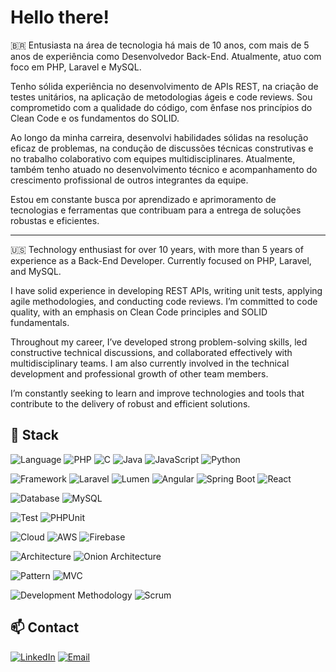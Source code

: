 # Hello there!

🇧🇷
Entusiasta na área de tecnologia há mais de 10 anos, com mais de 5 anos de experiência como Desenvolvedor Back-End. Atualmente, atuo com foco em PHP, Laravel e MySQL.

Tenho sólida experiência no desenvolvimento de APIs REST, na criação de testes unitários, na aplicação de metodologias ágeis e code reviews. Sou comprometido com a qualidade do código, com ênfase nos princípios do Clean Code e os fundamentos do SOLID.

Ao longo da minha carreira, desenvolvi habilidades sólidas na resolução eficaz de problemas, na condução de discussões técnicas construtivas e no trabalho colaborativo com equipes multidisciplinares. Atualmente, também tenho atuado no desenvolvimento técnico e acompanhamento do crescimento profissional de outros integrantes da equipe. 

Estou em constante busca por aprendizado e aprimoramento de tecnologias e ferramentas que contribuam para a entrega de soluções robustas e eficientes.

---
🇺🇸
Technology enthusiast for over 10 years, with more than 5 years of experience as a Back-End Developer. Currently focused on PHP, Laravel, and MySQL.

I have solid experience in developing REST APIs, writing unit tests, applying agile methodologies, and conducting code reviews. I’m committed to code quality, with an emphasis on Clean Code principles and SOLID fundamentals.

Throughout my career, I’ve developed strong problem-solving skills, led constructive technical discussions, and collaborated effectively with multidisciplinary teams. I am also currently involved in the technical development and professional growth of other team members.

I’m constantly seeking to learn and improve technologies and tools that contribute to the delivery of robust and efficient solutions.

## 🔧 Stack

![Language](https://img.shields.io/badge/-Language-gray?style=for-the-badge)
![PHP](https://img.shields.io/badge/PHP-777BB4?style=for-the-badge&logo=php&logoColor=white)
![C](https://img.shields.io/badge/C-00599C?style=for-the-badge&logo=c&logoColor=white)
![Java](https://img.shields.io/badge/Java-007396?style=for-the-badge&logo=java&logoColor=white)
![JavaScript](https://img.shields.io/badge/JavaScript-F7DF1E?style=for-the-badge&logo=javascript&logoColor=black)
![Python](https://img.shields.io/badge/Python-3776AB?style=for-the-badge&logo=python&logoColor=white)

![Framework](https://img.shields.io/badge/-Framework-gray?style=for-the-badge)
![Laravel](https://img.shields.io/badge/Laravel-FF2D20?style=for-the-badge&logo=laravel&logoColor=white)
![Lumen](https://img.shields.io/badge/Lumen-E74430?style=for-the-badge&logo=laravel&logoColor=white)
![Angular](https://img.shields.io/badge/Angular-DD0031?style=for-the-badge&logo=angular&logoColor=white)
![Spring Boot](https://img.shields.io/badge/Spring%20Boot-6DB33F?style=for-the-badge&logo=spring-boot&logoColor=white)
![React](https://img.shields.io/badge/React-61DAFB?style=for-the-badge&logo=react&logoColor=black)

![Database](https://img.shields.io/badge/-Database-gray?style=for-the-badge)
![MySQL](https://img.shields.io/badge/MySQL-4479A1?style=for-the-badge&logo=mysql&logoColor=white)

![Test](https://img.shields.io/badge/-Test-gray?style=for-the-badge)
![PHPUnit](https://img.shields.io/badge/PHPUnit-009639?style=for-the-badge&logo=php&logoColor=white)

![Cloud](https://img.shields.io/badge/-Cloud-gray?style=for-the-badge)
![AWS](https://img.shields.io/badge/AWS-232F3E?style=for-the-badge&logo=amazon-aws&logoColor=white)
![Firebase](https://img.shields.io/badge/firebase-FFCA28?logo=firebase&logoColor=white&style=for-the-badge)

![Architecture](https://img.shields.io/badge/-Architecture-gray?style=for-the-badge)
![Onion Architecture](https://img.shields.io/badge/Onion%20Architecture-%239B59B6?style=for-the-badge)

![Pattern](https://img.shields.io/badge/-Pattern-gray?style=for-the-badge)
![MVC](https://img.shields.io/badge/MVC-%231E90FF?style=for-the-badge)

![Development Methodology](https://img.shields.io/badge/-Development%20Methodology-gray?style=for-the-badge)
![Scrum](https://img.shields.io/badge/Scrum-%23F39C12?style=for-the-badge)

## 📫 Contact

[![LinkedIn](https://img.shields.io/badge/LinkedIn-0077B5?style=for-the-badge&logo=linkedin&logoColor=white)](https://www.linkedin.com/in/gabriel-renato)
[![Email](https://img.shields.io/badge/E--mail-D14836?style=for-the-badge&logo=gmail&logoColor=white)](mailto:gabrielrenatosc@gmail.com)

